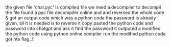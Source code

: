 the given file 'chal.pyc' is compiled file 
we need a decompiler to decompil the file
found a pyc file decompiler online and and reversed the whole code & got an output code which was a python code
the password is already given, all it is needed is to reverse it 
copy pasted the python code and password into chatgpt and ask it find the password 
it outputed a modified the python code 
using python online compiler run the modified python code 
got hte flag..!!
